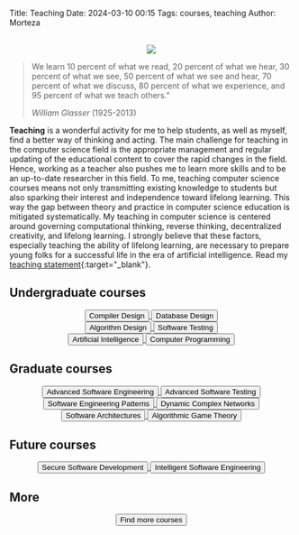 Title: Teaching
Date: 2024-03-10 00:15
Tags: courses, teaching
Author: Morteza


<div style="text-align: center;">
    <br>
    <img src="https://capsule-render.vercel.app/api?type=waving&height=195&color=gradient&text=Teaching Arena &section=header&animation=twinkling&fontColor=Brown&textBg=false"/>
</div>


> We learn 10 percent of what we read, 20 percent of what we hear, 30 percent of what we see, 50 percent of what we see and hear, 70 percent of what we discuss, 80 percent of what we experience, and 95 percent of what we teach others.” 
> 
> _William Glasser_ (1925-2013)


**Teaching** is a wonderful activity for me to help students, as well as myself, find a better way of thinking and acting.
The main challenge for teaching in the computer science field is the appropriate management and regular updating of the educational content to cover the rapid changes in the field. Hence, working as a teacher also pushes me to learn more skills and to be an up-to-date researcher in this field. To me, teaching computer science courses means not only transmitting existing knowledge to students but also sparking their interest and independence toward lifelong learning. This way the gap between theory and practice in computer science education is mitigated systematically. My teaching in computer science is centered around governing computational thinking, reverse thinking, decentralized creativity, and lifelong learning. I strongly believe that these factors, especially teaching the ability of lifelong learning, are necessary to prepare young folks for a successful life in the era of artificial intelligence. Read my [teaching statement](../static/pdf/morteza_zakeri_ts.pdf){:target="_blank"}.



## Undergraduate courses

<div style="text-align: center;">
    <a href="https://m-zakeri.github.io/Compilers" target="_blank">
        <button class="button blue" type="button"> Compiler Design </button>
    </a>
    <a href="https://m-zakeri.github.io/DatabaseDesign" target="_blank">
        <button class="button blue" type="button"> Database Design </button>
    </a>
</div>

<div style="text-align: center;">
    <a href="https://m-zakeri.github.io/AlgorithmDesign" target="_blank">
        <button class="button blue" type="button"> Algorithm Design </button>
    </a>
    <a href="https://m-zakeri.github.io/SoftwareTesting" target="_blank">
        <button class="button blue" type="button"> Software Testing </button>
    </a>
</div>

<div style="text-align: center;">
    <a href="https://m-zakeri.github.io/AI" target="_blank">
        <button class="button blue" type="button"> Artificial Intelligence </button>
    </a>
    <a href="https://m-zakeri.github.io/CP" target="_blank">
        <button class="button blue" type="button"> Computer Programming </button>
    </a>
</div>

## Graduate courses

<div style="text-align: center;">
    <a href="https://m-zakeri.github.io/advanced-software-engineering.html" target="_blank">
        <button class="button pink" type="button"> Advanced Software Engineering </button>
    </a>
   <a href="https://m-zakeri.github.io/advanced-software-testing.html" target="_blank">
        <button class="button pink" type="button"> Advanced Software Testing </button>
    </a>
</div>

<div style="text-align: center;">
   <a href="https://m-zakeri.github.io/patterns-and-principle-in-software-engineering.html" target="_blank">
        <button class="button pink" type="button"> Software Engineering Patterns </button>
    </a>
    <a href="https://m-zakeri.github.io/dynamic-complex-network.html" target="_blank">
        <button class="button pink" type="button"> Dynamic Complex Networks </button>
    </a>
</div>

<div style="text-align: center;">
 <a href="https://m-zakeri.github.io/software-architectures.html" target="_blank">
        <button class="button pink" type="button"> Software Architectures </button>
    </a>
    <a href="https://m-zakeri.github.io/game-theory.html" target="_blank">
        <button class="button pink" type="button"> Algorithmic Game Theory </button>
    </a>
</div>


## Future courses

<div style="text-align: center;">
    <a href="https://m-zakeri.github.io" target="_blank">
        <button class="button green" type="button"> Secure Software Development </button>
    </a>
   <a href="https://m-zakeri.github.io" target="_blank">
        <button class="button green" type="button"> Intelligent Software Engineering </button>
    </a>
</div>


## More

<div style="text-align: center;">
    <a href="https://webpages.iust.ac.ir/morteza_zakeri/repo/iust_course_materials" target="blank">  
        <button class="button orange" type="button" name="gt"> Find more courses </button>
    </a>
<br> 
</div>
